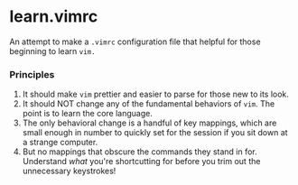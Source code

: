 # learn.vimrc

An attempt to make a `.vimrc` configuration file that helpful for those beginning to learn `vim.`


### Principles

1. It should make `vim` prettier and easier to parse for those new to its look.
2. It should NOT change any of the fundamental behaviors of `vim`. The point is to learn the core language.
3. The only behavioral change is a handful of key mappings, which are small enough in number to quickly set for the session if you sit down at a strange computer.
4. But no mappings that obscure the commands they stand in for. Understand _what_ you're shortcutting for before you trim out the unnecessary keystrokes!



